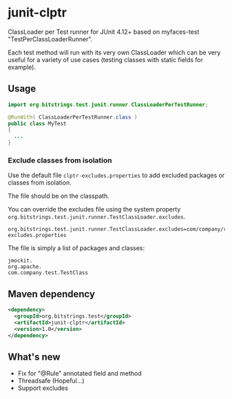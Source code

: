# junit-clptr
ClassLoader per Test runner for JUnit 4.12+ based on myfaces-test "TestPerClassLoaderRunner".

Each test method will run with its very own ClassLoader which can be very useful for a variety of use cases (testing classes with static fields for example).

## Usage

```java
import org.bitstrings.test.junit.runner.ClassLoaderPerTestRunner;

@RunWith( ClassLoaderPerTestRunner.class )
public class MyTest
{
  ...
}
```

### Exclude classes from isolation

Use the default file `clptr-excludes.properties` to add excluded packages or classes from isolation.

The file should be on the classpath.

You can override the excludes file using the system property `org.bitstrings.test.junit.runner.TestClassLoader.excludes`.
```
org.bitstrings.test.junit.runner.TestClassLoader.excludes=com/company/res/clptr-excludes.properties
```

The file is simply a list of packages and classes:
```
jmockit.
org.apache.
com.company.test.TestClass
```

## Maven dependency

```xml
<dependency>
  <groupId>org.bitstrings.test</groupId>
  <artifactId>junit-clptr</artifactId>
  <version>1.0</version>
</dependency>
```

## What's new

* Fix for "@Rule" annotated field and method
* Threadsafe (Hopeful...)
* Support excludes
